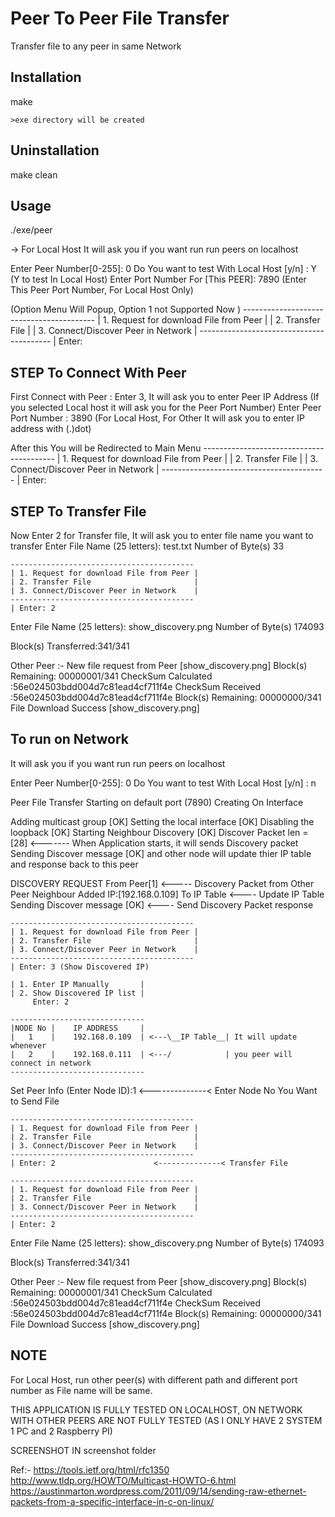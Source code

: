 # Peer To Peer File Transfer

Transfer file to any peer in same Network

## Installation

make
	
	>exe directory will be created

## Uninstallation

make clean

	
## Usage

./exe/peer

-> For Local Host
It will ask you if you want run run peers on localhost

Enter Peer Number[0-255]: 0
Do You want to test With Local Host [y/n] : Y  (Y to test In Local Host)
Enter Port Number For [This PEER]: 7890		   (Enter This Peer Port Number, For Local Host Only)

(Option Menu Will Popup, Option 1 not Supported Now )
		-----------------------------------------
		| 1. Request for download File from Peer |
		| 2. Transfer File                       |
		| 3. Connect/Discover Peer in Network    |
		-----------------------------------------
		| Enter: 

## STEP To Connect With Peer

First Connect with Peer : Enter 3, It will ask you to enter Peer IP Address (If you selected Local host it will ask you for the Peer Port Number)
Enter Peer Port Number : 3890   (For Local Host, For Other It will ask you to enter IP address with (.)dot)

After this You will be Redirected to Main Menu
	-----------------------------------------
	| 1. Request for download File from Peer |
	| 2. Transfer File                       |
	| 3. Connect/Discover Peer in Network    |
	-----------------------------------------
	| Enter: 

## STEP To Transfer File
Now Enter 2 for Transfer file, It will ask you to enter file name you want to transfer
Enter File Name (25 letters): test.txt 
Number of Byte(s) 33

	-----------------------------------------
	| 1. Request for download File from Peer |
	| 2. Transfer File                       |
	| 3. Connect/Discover Peer in Network    |
	-----------------------------------------
	| Enter: 2

Enter File Name (25 letters): show_discovery.png
Number of Byte(s) 174093

Block(s) Transferred:341/341


Other Peer :- 
New file request from Peer [show_discovery.png]
Block(s) Remaining: 00000001/341
CheckSum Calculated :56e024503bdd004d7c81ead4cf711f4e
CheckSum Received   :56e024503bdd004d7c81ead4cf711f4e
Block(s) Remaining: 00000000/341
File Download Success [show_discovery.png]




##  To run on Network

It will ask you if you want run run peers on localhost

Enter Peer Number[0-255]: 0
Do You want to test With Local Host [y/n] : n 

Peer File Transfer Starting on default port (7890)
Creating On Interface

Adding multicast group 			[OK]
Setting the local interface 	[OK]
Disabling the loopback 			[OK]
Starting Neighbour Discovery 	[OK]
Discover Packet len = [28]			<------- When Application starts, it will sends Discovery packet 
Sending Discover message 		[OK]         and other node will update thier IP table and response back to this peer

DISCOVERY REQUEST From Peer[1]			<----- Discovery Packet from Other Peer
Neighbour Added IP:[192.168.0.109] To IP Table <---- Update IP Table
Sending Discover message 		[OK]		   <---- Send Discovery Packet response 

	-----------------------------------------
	| 1. Request for download File from Peer |
	| 2. Transfer File                       |
	| 3. Connect/Discover Peer in Network    |
	-----------------------------------------
	| Enter: 3 (Show Discovered IP)

	| 1. Enter IP Manually       |
	| 2. Show Discovered IP list |
	     Enter: 2

	------------------------------
	|NODE No |    IP ADDRESS     | 
	|   1    |    192.168.0.109  | <---\__IP Table__| It will update whenever
	|   2    |    192.168.0.111  | <---/            | you peer will connect in network
	------------------------------
Set Peer Info (Enter Node ID):1  <--------------< Enter Node No You Want to Send File 

	-----------------------------------------
	| 1. Request for download File from Peer |
	| 2. Transfer File                       |
	| 3. Connect/Discover Peer in Network    |
	-----------------------------------------
	| Enter: 2						<--------------< Transfer File

	-----------------------------------------
	| 1. Request for download File from Peer |
	| 2. Transfer File                       |
	| 3. Connect/Discover Peer in Network    |
	-----------------------------------------
	| Enter: 2

Enter File Name (25 letters): show_discovery.png
Number of Byte(s) 174093

Block(s) Transferred:341/341

Other Peer :- 
New file request from Peer [show_discovery.png]
Block(s) Remaining: 00000001/341
CheckSum Calculated :56e024503bdd004d7c81ead4cf711f4e
CheckSum Received   :56e024503bdd004d7c81ead4cf711f4e
Block(s) Remaining: 00000000/341
File Download Success [show_discovery.png]


## NOTE
For Local Host, run other peer(s) with different path and different port number as File name will be same.

THIS APPLICATION IS FULLY TESTED ON LOCALHOST, ON NETWORK WITH OTHER PEERS ARE NOT FULLY TESTED (AS I ONLY HAVE 2 SYSTEM 1 PC and 2 Raspberry PI)

SCREENSHOT IN screenshot folder



Ref:-
https://tools.ietf.org/html/rfc1350 
http://www.tldp.org/HOWTO/Multicast-HOWTO-6.html
https://austinmarton.wordpress.com/2011/09/14/sending-raw-ethernet-packets-from-a-specific-interface-in-c-on-linux/
